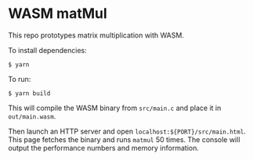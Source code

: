 # WASM matMul

This repo prototypes matrix multiplication with WASM.

To install dependencies:

    $ yarn

To run:

    $ yarn build

This will compile the WASM binary from `src/main.c` and place it in `out/main.wasm`.

Then launch an HTTP server and open `localhost:${PORT}/src/main.html`. This page fetches the binary and runs `matmul` 50 times. The console will output the performance numbers and memory information.